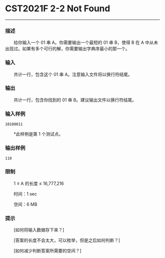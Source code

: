# CST2021F 2-2 Not Found

------

### **描述**

　　给你输入一个 01 串 A。你需要输出一个最短的 01 串 B，使得 B 在 A 中从未出现过。如果有多个可行的解，你需要输出字典序最小的那一个。

### **输入**

　　共计一行，包含这个 01 串 A。注意输入文件将以换行符结尾。

### **输出**

　　共计一行，包含你找到的 01 串 B。建议输出文件以换行符结尾。

### **输入样例**

```
10100011
```

　　*此样例是第 1 个测试点。

### **输出样例**

```
110
```

### **限制**

　　1 ≤ A 的长度 ≤ 16,777,216

　　时间：1 sec

　　空间：6 MB

### **提示**

　　[如何将输入数据存下来？]

　　[答案的长度不会太大，可以枚举，但是之后如何判断？]

　　[如何减少判断答案所需要的空间？]